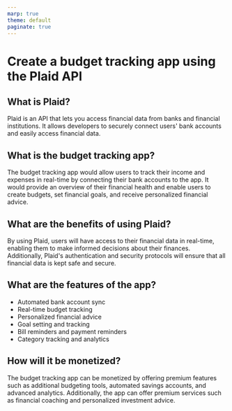 ```yaml
---
marp: true
theme: default
paginate: true
---
```

# Create a budget tracking app using the Plaid API

## What is Plaid?
Plaid is an API that lets you access financial data from banks and financial institutions. It allows developers to securely connect users' bank accounts and easily access financial data.

## What is the budget tracking app?
The budget tracking app would allow users to track their income and expenses in real-time by connecting their bank accounts to the app. It would provide an overview of their financial health and enable users to create budgets, set financial goals, and receive personalized financial advice.

## What are the benefits of using Plaid?
By using Plaid, users will have access to their financial data in real-time, enabling them to make informed decisions about their finances. Additionally, Plaid's authentication and security protocols will ensure that all financial data is kept safe and secure.

## What are the features of the app?
- Automated bank account sync
- Real-time budget tracking
- Personalized financial advice
- Goal setting and tracking
- Bill reminders and payment reminders
- Category tracking and analytics

## How will it be monetized?
The budget tracking app can be monetized by offering premium features such as additional budgeting tools, automated savings accounts, and advanced analytics. Additionally, the app can offer premium services such as financial coaching and personalized investment advice.
  